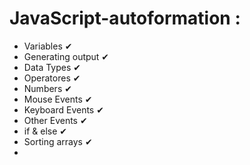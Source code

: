 # JavaScript-autoformation : 

- Variables ✔
- Generating output ✔
- Data Types ✔
- Operatores ✔
- Numbers ✔
- Mouse Events ✔
- Keyboard Events ✔
- Other Events ✔
- if & else ✔
- Sorting arrays ✔
- 